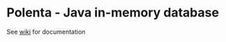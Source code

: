 # Polenta - Java in-memory database 

See <a href="https://github.com/polentadb/polenta-db/wiki">wiki</a> for documentation